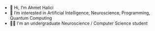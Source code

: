 - 👋 Hi, I’m Ahmet Halici
- 👀 I’m interested in Artificial Intelligence, Neuroscience, Programming, Quantum Computing
- 🧑‍🎓 I'm an undergraduate Neuroscience / Computer Science student

